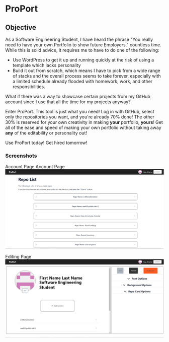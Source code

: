 # ProPort

## Objective
As a Software Engineering Student, I have heard the phrase "You really need to have your own Portfolio to show future Employers." countless time. While this is solid advice, it requires me to have to do one of the following:
* Use WordPress to get it up and running quickly at the risk of using a template which lacks personality
* Build it out from scratch, which means I have to pick from a wide range of stacks and the overall process seems to take forever, especially with a limited schedule already flooded with homework, work, and other responsibilities.

What if there was a way to showcase certain projects from my GitHub account since I use that all the time for my projects anyway?

Enter ProPort. This tool is just what you need! Log in with GitHub, select only the repositories you want, and you're already 70% done! The other 30% is reserved for your own creativity in making **your** portfolio, **yours**! Get all of the ease and speed of making your own portfolio without taking away **any** of the editability or personality out!

Use ProPort today! Get hired tomorrow!

### Screenshots
Account Page
Account Page
![Account Page](https://github.com/jthieme/portfolio-gen/blob/master/assets/account-page.PNG)

Editing Page
![Account Editing Page](https://github.com/jthieme/portfolio-gen/blob/master/assets/account-edit.PNG)